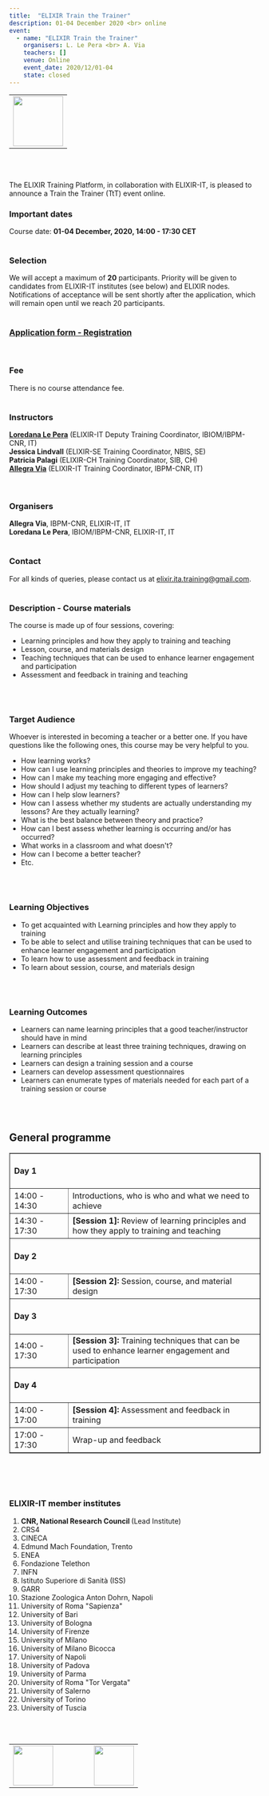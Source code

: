 ```yaml
---
title:  "ELIXIR Train the Trainer"
description: 01-04 December 2020 <br> online
event:
  - name: "ELIXIR Train the Trainer"
    organisers: L. Le Pera <br> A. Via
    teachers: []
    venue: Online
    event_date: 2020/12/01-04
    state: closed
---
```



<table border="0">
  <tr>
 <td><a href="http://elixir-italy.org"><img src="../../../img/logo_iib.png" height="100"></a></td>
  </tr>
</table>
<br>
<br>

The ELIXIR Training Platform, in collaboration with ELIXIR-IT, is pleased to announce a Train the Trainer (TtT) event online.
<br>

### Important dates
Course date: <b>01-04 December, 2020, 14:00 - 17:30 CET</b>
<br>
<br>

### Selection
We will accept a maximum of **20** participants. Priority will be given to candidates from ELIXIR-IT institutes (see below) and ELIXIR nodes. Notifications of acceptance will be sent shortly after the application, which will remain open until we reach 20 participants.
<br>
<br>

### [Application form - Registration](https://forms.gle/jVuj7NDLnkjDKEUo8)
<br>

### Fee
There is no course attendance fee. 
<br>
<br>

### Instructors
[**Loredana Le Pera**](../../../instructors/loredana_le_pera.html) (ELIXIR-IT Deputy Training Coordinator, IBIOM/IBPM-CNR, IT)<br>
**Jessica Lindvall** (ELIXIR-SE Training Coordinator, NBIS, SE)<br>
**Patricia Palagi** (ELIXIR-CH Training Coordinator, SIB, CH)<br>
[**Allegra Via**](../../../instructors/allegra_via.html) (ELIXIR-IT Training Coordinator, IBPM-CNR, IT)<br>
<br>
<br>

### Organisers
**Allegra Via**, IBPM-CNR, ELIXIR-IT, IT<br>
**Loredana Le Pera**, IBIOM/IBPM-CNR, ELIXIR-IT, IT 
<br>
<br>

### Contact
For all kinds of queries, please contact us at <elixir.ita.training@gmail.com>. 
<br>
<br>

### Description - Course materials
The course is made up of four sessions, covering:
* Learning principles and how they apply to training and teaching
* Lesson, course, and materials design
* Teaching techniques that can be used to enhance learner engagement and participation
* Assessment and feedback in training and teaching
<br>
<br>

### Target Audience
Whoever is interested in becoming a teacher or a better one.
If you have questions like the following ones, this course may be very helpful to you.

* How learning works?
* How can I use learning principles and theories to improve my teaching?
* How can I make my teaching more engaging and effective?
* How should I adjust my teaching to different types of learners?
* How can I help slow learners?
* How can I assess whether my students are actually understanding my lessons? Are they actually learning?
* What is the best balance between theory and practice?
* How can I best assess whether learning is occurring and/or has occurred?
* What works in a classroom and what doesn't?
* How can I become a better teacher?
* Etc.
<br>
<br>

### Learning Objectives  
 * To get acquainted with Learning principles and how they apply to training
 * To be able to select and utilise training techniques that can be used to enhance learner engagement and participation
 * To learn how to use assessment and feedback in training
 * To learn about session, course, and materials design
<br>
<br>

### Learning Outcomes
 * Learners can name learning principles that a good teacher/instructor should have in mind
 * Learners can describe at least three training techniques, drawing on learning principles
 * Learners can design a training session and a course
 * Learners can develop assessment questionnaires
 * Learners can enumerate types of materials needed for each part of a training session or course
<br>
<br>

## General programme
<table border="1">
<tr>
  <td colspan="2"><h4><b>Day 1</b></h4></td>
</tr>
<tr>
   <td height="50" width="100">14:00 - 14:30</td>
   <td height="50">Introductions, who is who and what we need to achieve</td>
</tr>
<tr>
   <td height="50" width="100">14:30 - 17:30</td>
   <td height="50"><b>[Session 1]: </b>Review of learning principles and how they apply to training and teaching</td>
</tr>

<tr>
  <td colspan="2"><h4><b>Day 2</b></h4></td>
</tr>
<tr>
 <td height="50" width="100">14:00 - 17:30</td>
 <td height="50"><b>[Session 2]: </b>Session, course, and material design</td>
</tr>

<tr>
  <td colspan="2"><h4><b>Day 3</b></h4></td>
</tr>
<tr>
   <td height="50" width="100">14:00 - 17:30</td>
   <td height="50"><b>[Session 3]: </b>Training techniques that can be used to enhance learner engagement and participation</td>
</tr>
<tr>
  <td colspan="2"><h4><b>Day 4</b></h4></td>
</tr>
<tr>
 <td height="50" width="100">14:00 - 17:00</td>
 <td height="50"><b>[Session 4]: </b>Assessment and feedback in training</td>
</tr>
<tr>
 <td height="50" width="100">17:00 - 17:30</td>
 <td height="50">Wrap-up and feedback</td>
</tr>
</table>
<br>
<br>
<br>

<h3>ELIXIR-IT member institutes</h3>
<ol>
   <li> <b>CNR, National Research Council </b> (Lead Institute)</li>
   <li> CRS4</li>
   <li> CINECA</li>
   <li> Edmund Mach Foundation, Trento</li>
   <li> ENEA</li>
   <li> Fondazione Telethon</li> 
   <li> INFN</li>
   <li> Istituto Superiore di Sanità (ISS)</li> 
   <li> GARR</li>
   <li> Stazione Zoologica Anton Dohrn, Napoli</li>
   <li> University of Roma "Sapienza"</li>
   <li> University of Bari</li>
   <li> University of Bologna</li>
   <li> University of Firenze</li>
   <li> University of Milano</li>
   <li> University of Milano Bicocca</li>
   <li> University of Napoli</li>
   <li> University of Padova</li>
   <li> University of Parma</li>
   <li> University of Roma "Tor Vergata"</li>
   <li> University of Salerno</li>
   <li> University of Torino</li>
   <li> University of Tuscia </li>
</ol>
<br>
<br>
<table border="0" >
  <tr>
    <td><a href="https://www.elixir-europe.org"><img src="../../../img/Logo_ELIXIR_white_background.png" height="80"></a></td>
    <td width=50></td>
    <td><a href="https://www.elixir-europe.org"><img src="../../../img/Logo_CNR_Italy.png" height="80"></a></td>
  </tr>
</table>